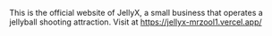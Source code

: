 This is the official website of JellyX, a small business that operates a jellyball shooting attraction.
Visit at https://jellyx-mrzool1.vercel.app/
